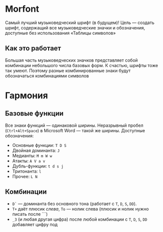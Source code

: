 # Morfont
Самый лучший музыковедческий шрифт (в будущем)!
Цель — создать шрифт, содержащий все музыковедческие значки и обозначения, доступные без использования «Таблицы символов»

## Как это работает
Большая часть музыковедческих значков представляет собой комбинации небольшого числа базовых форм. К счастью, шрифты тоже так умеют. Поэтому разные комбинированные знаки будут обозначаться комбинациями символов

# Гармония
## Базовые функции
Все знаки функций — одинаковой ширины. Неразрывный пробел (`Ctrl+Alt+Space`) в Microsoft Word — такой же ширины.
Доступные обозначения:

* Основные функции: `T D S`
* Двойная доминанта: `J`
* Медианты: `M m W w`
* Атакты: `A V a v`
* Дубль-функции: `t d s j`
* Тритонанта: `l`
* Прочее: `L N`

## Комбинации
* `` D` `` — доминанта без основного тона (работает с `T`, `D`, `S`, `DD`).
* `T+` даёт плюсик *слева*, `To` — нолик слева (плюсик и нолик нужно писать после ```)
* `_3` (и любая другая цифра) после любой комбинации с `T`, `D`, `S`, `DD` добавляет цифру под 